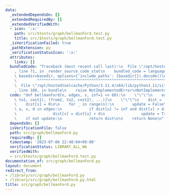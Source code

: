 ```yaml
---
data:
  _extendedDependsOn: []
  _extendedRequiredBy: []
  _extendedVerifiedWith:
  - icon: ':x:'
    path: src/$tests/graph/bellmanFord.test.py
    title: src/$tests/graph/bellmanFord.test.py
  _isVerificationFailed: true
  _pathExtension: py
  _verificationStatusIcon: ':x:'
  attributes:
    links: []
  bundledCode: "Traceback (most recent call last):\n  File \"/opt/hostedtoolcache/Python/3.11.4/x64/lib/python3.11/site-packages/onlinejudge_verify/documentation/build.py\"\
    , line 71, in _render_source_code_stat\n    bundled_code = language.bundle(stat.path,\
    \ basedir=basedir, options={'include_paths': [basedir]}).decode()\n          \
    \         ^^^^^^^^^^^^^^^^^^^^^^^^^^^^^^^^^^^^^^^^^^^^^^^^^^^^^^^^^^^^^^^^^^^^^^^^^^^^^^^^^\n\
    \  File \"/opt/hostedtoolcache/Python/3.11.4/x64/lib/python3.11/site-packages/onlinejudge_verify/languages/python.py\"\
    , line 108, in bundle\n    raise NotImplementedError\nNotImplementedError\n"
  code: "def bellmanFord(n, edges, s, inf=1 << 60):\n    \"\"\"\n    edges = [(from1,\
    \ to1, cost1), (from2, to2, cost2), ...)]\n    \"\"\"\n    dist = [inf] * n\n\
    \    dist[s] = 0\n\n    for _ in range(n):\n        update = False\n        for\
    \ u, v, d in edges:\n            if dist[u] != inf and dist[v] > dist[u] + d:\n\
    \                dist[v] = dist[u] + d\n                update = True\n\n    \
    \    if not update:\n            return dist\n\n    return None\n"
  dependsOn: []
  isVerificationFile: false
  path: src/graph/bellmanFord.py
  requiredBy: []
  timestamp: '2023-07-06 22:40:04+09:00'
  verificationStatus: LIBRARY_ALL_WA
  verifiedWith:
  - src/$tests/graph/bellmanFord.test.py
documentation_of: src/graph/bellmanFord.py
layout: document
redirect_from:
- /library/src/graph/bellmanFord.py
- /library/src/graph/bellmanFord.py.html
title: src/graph/bellmanFord.py
---
```

